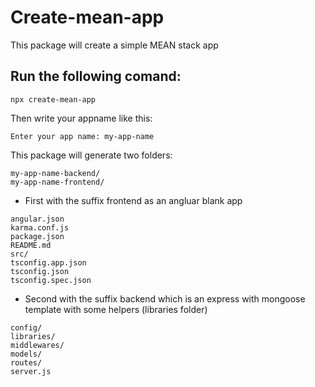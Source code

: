 # Create-mean-app

This package will create a simple MEAN stack app

## Run the following comand:

`npx create-mean-app`

Then write your appname like this:

```
Enter your app name: my-app-name
```

This package will generate two folders:

```
my-app-name-backend/
my-app-name-frontend/
```

- First with the suffix frontend as an angluar blank app

```
angular.json
karma.conf.js
package.json
README.md
src/
tsconfig.app.json
tsconfig.json
tsconfig.spec.json
```

- Second with the suffix backend which is an express with mongoose template with some helpers (libraries folder)

```
config/
libraries/
middlewares/
models/
routes/
server.js
```
